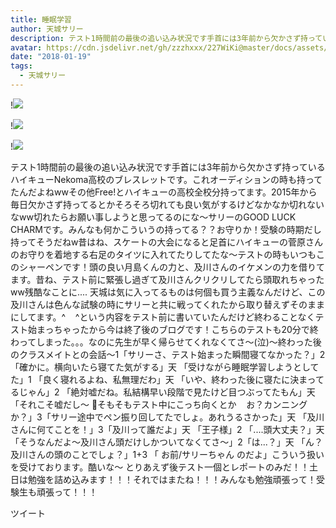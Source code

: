 ```yaml
---
title: 睡眠学習
author: 天城サリー
description: テスト1時間前の最後の追い込み状況です手首には3年前から欠かさず持っているハイキューNekoma高校のブレスレットです。これオーディションの時も持ってたんだよねwwその他Free!とハイキューの高校全校分持ってま...
avatar: https://cdn.jsdelivr.net/gh/zzzhxxx/227WiKi@master/docs/assets/photo/avatar/sally.jpg
date: "2018-01-19"
tags:
  - 天城サリー
---
```


!![](https://cdn.jsdelivr.net/gh/zzzhxxx/227WiKi-image@master/blog-image/sally-2018-01-19_1.jpg)

!![](https://cdn.jsdelivr.net/gh/zzzhxxx/227WiKi-image@master/blog-image/sally-2018-01-19_2.jpg)

!![](https://cdn.jsdelivr.net/gh/zzzhxxx/227WiKi-image@master/blog-image/sally-2018-01-19_3.jpg)


テスト1時間前の最後の追い込み状況です手首には3年前から欠かさず持っているハイキューNekoma高校のブレスレットです。これオーディションの時も持ってたんだよねwwその他Free!とハイキューの高校全校分持ってます。2015年から毎日欠かさず持ってるとかそろそろ切れても良い気がするけどなかなか切れないなww切れたらお願い事しようと思ってるのにな〜サリーのGOOD LUCK CHARMです。みんなも何かこういうの持ってる？？お守りか！受験の時期だし持ってそうだねw昔はね、スケートの大会になると足首にハイキューの菅原さんのお守りを着地する右足のタイツに入れてたりしてたな〜テストの時もいつもこのシャーペンです！頭の良い月島くんの力と、及川さんのイケメンの力を借りてます。昔ね、テスト前に緊張し過ぎて及川さんクリクリしてたら頭取れちゃったww残酷なことに.... 天城は気に入ってるものは何個も買う主義なんだけど、この及川さんは色んな試験の時にサリーと共に戦ってくれたから取り替えずそのままにしてます。^    ^という内容をテスト前に書いていたんだけど終わることなくテスト始まっちゃったから今は終了後のブログです！こちらのテストも20分で終わってしまった。。。なのに先生が早く帰らせてくれなくてさ〜(泣)〜終わった後のクラスメイトとの会話〜1「サリーさ、テスト始まった瞬間寝てなかった？」2「確かに。横向いたら寝てた気がする」天 「受けながら睡眠学習しようとしてた」1 「良く寝れるよね、私無理だわ」天 「いや、終わった後に寝たに決まってるじゃん」2 「絶対嘘だね。私結構早い段階で見たけど目つぶってたもん」天 「それこそ嘘だし〜 🤥そもそもテスト中にこっち向くとか    お？カンニングか？」3「サリー途中でペン振り回してたでしょ。あれうるさかった」天 「及川さんに何てことを！」3「及川って誰だよ」天 「王子様」2 「....頭大丈夫？」天 「そうなんだよ〜及川さん頭だけしかついてなくてさ〜」2「は...？」天 「ん？及川さんの頭のことでしょ？」1+3 「 お前/サリーちゃん のだよ」こういう扱いを受けております。酷いな〜 とりあえず後テスト一個とレポートのみだ！！土日は勉強を詰め込みます！！！それではまたね！！！みんなも勉強頑張って！受験生も頑張って！！！


ツイート



